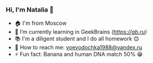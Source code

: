### Hi, I'm Natalia 👋

- :house: I'm from Moscow  
- 🌱 I’m currently learning in GeekBrains *(<https://gb.ru>)*
- :books: I'm a diligent student and I do all homework :blush:
- :email: How to reach me: voevodochka1988@yandex.ru
- ⚡ Fun fact: Banana and human DNA match 50% :grin:
